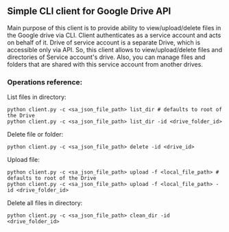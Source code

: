 ## Simple CLI client for Google Drive API
Main purpose of this client is to provide ability to view/upload/delete files in the Google drive via CLI.
Client authenticates as a service account and acts on behalf of it. Drive of service account is a separate Drive, which is accessible only via API. So, this client allows to view/upload/delete files and directories of Service account's drive. Also, you can manage files and folders that are shared with this service account from another drives.

### Operations reference:
List files in directory:

    python client.py -c <sa_json_file_path> list_dir # defaults to root of the Drive
    python client.py -c <sa_json_file_path> list_dir -id <drive_folder_id>
 
 Delete file or folder:
 
    python client.py -c <sa_json_file_path> delete -id <drive_id>

Upload file:

    python client.py -c <sa_json_file_path> upload -f <local_file_path> # defaults to root of the Drive
    python client.py -c <sa_json_file_path> upload -f <local_file_path> -id <drive_folder_id>
    
Delete all files in directory:

    python client.py -c <sa_json_file_path> clean_dir -id <drive_folder_id>
